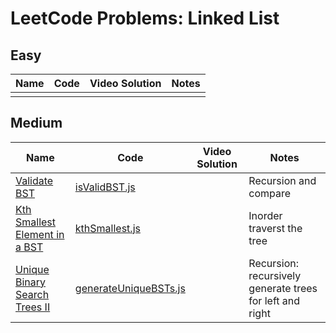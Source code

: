 # LeetCode Problems: Linked List

## Easy

  | Name | Code | Video Solution | Notes |
  | --- | --- | --- | --- |
  |     |     |     |     |


## Medium

  | Name | Code | Video Solution | Notes |
  | --- | --- | --- | --- |
  | [Validate BST](https://leetcode.com/problems/validate-binary-search-tree/) | [isValidBST.js](./medium/isValidBST.js) |  | Recursion and compare |
  | [Kth Smallest Element in a BST](https://leetcode.com/problems/kth-smallest-element-in-a-bst/) | [kthSmallest.js](./medium/kthSmallest.js) |  | Inorder traverst the tree |
  | [Unique Binary Search Trees II](https://leetcode.com/problems/unique-binary-search-trees-ii/) | [generateUniqueBSTs.js](./medium/generateUniqueBSTs.js) |  | Recursion: recursively generate trees for left and right |